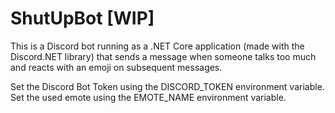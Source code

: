 # ShutUpBot [WIP]

This is a Discord bot running as a .NET Core application (made with the Discord.NET library)
that sends a message when someone talks too much and reacts with an emoji on subsequent messages.

Set the Discord Bot Token using the DISCORD_TOKEN environment variable.
Set the used emote using the EMOTE_NAME environment variable.